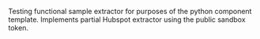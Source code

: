 Testing functional sample extractor for purposes of the python component template. 
Implements partial Hubspot extractor using the public sandbox token.